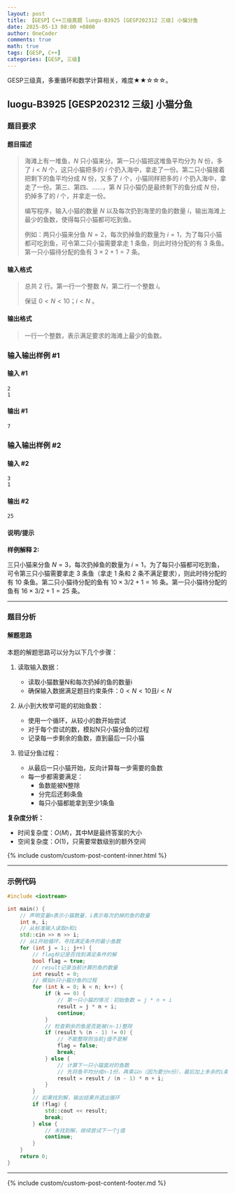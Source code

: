 ```yaml
---
layout: post
title: 【GESP】C++三级真题 luogu-B3925 [GESP202312 三级] 小猫分鱼
date: 2025-05-13 08:00 +0800
author: OneCoder
comments: true
math: true
tags: [GESP, C++]
categories: [GESP, 三级]
---
```

GESP三级真，多重循环和数学计算相关，难度★★☆☆☆。

<!--more-->

## luogu-B3925 [GESP202312 三级] 小猫分鱼

### 题目要求

#### 题目描述

>海滩上有一堆鱼，$N$ 只小猫来分。第一只小猫把这堆鱼平均分为 $N$ 份，多了 $i<N$ 个，这只小猫把多的 $i$ 个扔入海中，拿走了一份。第二只小猫接着把剩下的鱼平均分成 $N$ 份，又多了 $i$ 个，小猫同样把多的 $i$ 个扔入海中，拿走了一份。第三、第四、……，第 $N$ 只小猫仍是最终剩下的鱼分成 $N$ 份，扔掉多了的 $i$ 个，并拿走一份。
>
>编写程序，输入小猫的数量 $N$ 以及每次扔到海里的鱼的数量 $i$，输出海滩上最少的鱼数，使得每只小猫都可吃到鱼。
>
>例如：两只小猫来分鱼 $N=2$，每次扔掉鱼的数量为 $i=1$，为了每只小猫都可吃到鱼，可令第二只小猫需要拿走 $1$ 条鱼，则此时待分配的有 $3$ 条鱼。第一只小猫待分配的鱼有  $3\times 2+1=7$ 条。

#### 输入格式

>总共 $2$ 行。第一行一个整数 $N$，第二行一个整数 $i$。
>
>保证 $0<N<10$；$i<N$ 。

#### 输出格式

>一行一个整数，表示满足要求的海滩上最少的鱼数。

### 输入输出样例 #1

#### 输入 #1

```console
2
1
```

#### 输出 #1

```console
7
```

### 输入输出样例 #2

#### 输入 #2

```console
3
1
```

#### 输出 #2

```console
25
```

#### 说明/提示

**样例解释 2:**

三只小猫来分鱼 $N=3$，每次扔掉鱼的数量为 $i=1$，为了每只小猫都可吃到鱼，可令第三只小猫需要拿走 $3$ 条鱼（拿走 $1$ 条和 $2$ 条不满足要求），则此时待分配的有 $10$ 条鱼。第二只小猫待分配的鱼有 $10×3/2+1 = 16$ 条。第一只小猫待分配的鱼有 $16×3/2+1 = 25$ 条。

---

### 题目分析

#### 解题思路

本题的解题思路可以分为以下几个步骤：

1. 读取输入数据：
   - 读取小猫数量N和每次扔掉的鱼的数量i
   - 确保输入数据满足题目约束条件：$0<N<10$且$i<N$

2. 从小到大枚举可能的初始鱼数：
   - 使用一个循环，从较小的数开始尝试
   - 对于每个尝试的数，模拟N只小猫分鱼的过程
   - 记录每一步剩余的鱼数，直到最后一只小猫

3. 验证分鱼过程：
   - 从最后一只小猫开始，反向计算每一步需要的鱼数
   - 每一步都需要满足：
     - 鱼数能被N整除
     - 分完后还剩i条鱼
     - 每只小猫都能拿到至少1条鱼

**复杂度分析：**

- 时间复杂度：$O(M)$，其中M是最终答案的大小
- 空间复杂度：$O(1)$，只需要常数级别的额外空间
  
{% include custom/custom-post-content-inner.html %}

---

### 示例代码

```cpp
#include <iostream>

int main() {
    // 声明变量n表示小猫数量，i表示每次扔掉的鱼的数量
    int n, i;
    // 从标准输入读取n和i
    std::cin >> n >> i;
    // 从1开始循环，寻找满足条件的最小鱼数
    for (int j = 1;; j++) {
        // flag标记是否找到满足条件的解
        bool flag = true;
        // result记录当前计算的鱼的数量
        int result = 0;
        // 模拟n只小猫分鱼的过程
        for (int k = 0; k < n; k++) {
            if (k == 0) {
                // 第一只小猫的情况：初始鱼数 = j * n + i
                result = j * n + i;
                continue;
            }
            // 检查剩余的鱼是否能被(n-1)整除
            if (result % (n - 1) != 0) {
                // 不能整除则当前j值不是解
                flag = false;
                break;
            } else {
                // 计算下一只小猫面对的鱼数
                // 先将鱼平均分成n-1份，再乘以n（因为要分n份），最后加上多余的i条
                result = result / (n - 1) * n + i;
            }
        }
        // 如果找到解，输出结果并退出循环
        if (flag) {
            std::cout << result;
            break;
        } else {
            // 未找到解，继续尝试下一个j值
            continue;
        }
    }
    return 0;
}
```

---

{% include custom/custom-post-content-footer.md %}
